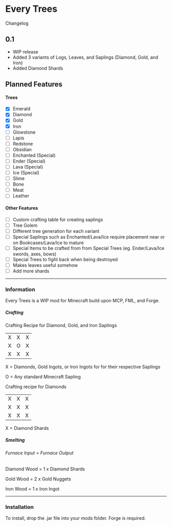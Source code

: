# Every Trees

Changelog

## 0.1

 - WIP release
 - Added 3 variants of Logs, Leaves, and Saplings (Diamond, Gold, and Iron)
 - Added Diamond Shards

## Planned Features

#### Trees

- [x] Emerald
- [x] Diamond
- [x] Gold
- [x] Iron
- [ ] Glowstone
- [ ] Lapis
- [ ] Redstone
- [ ] Obsidian
- [ ] Enchanted (Special)
- [ ] Ender (Special)
- [ ] Lava (Special)
- [ ] Ice (Special)
- [ ] Slime
- [ ] Bone
- [ ] Meat
- [ ] Leather

#### Other Features

- [ ] Custom crafting table for creating saplings
- [ ] Tree Golem
- [ ] Different tree generation for each variant
- [ ] Special Saplings such as Enchanted/Lava/Ice require placement near or on Bookcases/Lava/Ice to mature
- [ ] Special Items to be crafted from from Special Trees (eg. Ender/Lava/Ice swords, axes, bows)
- [ ] Special Trees to fight back when being destroyed
- [ ] Makes leaves useful somehow
- [ ] Add more shards

---
### Information

Every Trees is a WIP mod for Minecraft build upon MCP, FML, and Forge.

##### Crafting

Crafting Recipe for Diamond, Gold, and Iron Saplings

| | | |
| --- | --- | --- |
| X | X | X |
| X | O | X |
| X | X | X |

X = Diamonds, Gold Ingots, or Iron Ingots for for their respective Saplings

O = Any standard Minecraft Sapling

Crafting recipe for Diamonds

| | | |
| --- | --- | --- |
| X | X | X |
| X | X | X |
| X | X | X |

X = Diamond Shards

##### Smelting

###### Furnace Input = Furnace Output

Diamond Wood = 1 x Diamond Shards

Gold Wood = 2 x Gold Nuggets

Iron Wood = 1 x Iron Ingot

---
### Installation

To install, drop the .jar file into your mods folder.
Forge is required.
